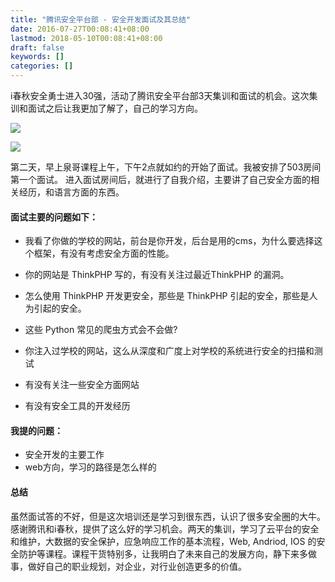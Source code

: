 ```yaml
---
title: "腾讯安全平台部 - 安全开发面试及其总结"
date: 2016-07-27T00:08:41+08:00
lastmod: 2018-05-10T00:08:41+08:00
draft: false
keywords: []
categories: []
---
```


i春秋安全勇士进入30强，活动了腾讯安全平台部3天集训和面试的机会。这次集训和面试之后让我更加了解了，自己的学习方向。

![](https://static.cizel.cn/2018-05-10-15258822263470.jpg)

<!--more-->

![](https://static.cizel.cn/2018-05-10-15258822666252.jpg)


第二天，早上泉哥课程上午，下午2点就如约的开始了面试。我被安排了503房间第一个面试。
进入面试房间后，就进行了自我介绍，主要讲了自己安全方面的相关经历，和语言方面的东西。

#### 面试主要的问题如下：

- 我看了你做的学校的网站，前台是你开发，后台是用的cms，为什么要选择这个框架，有没有考虑安全方面的性能。

- 你的网站是 ThinkPHP 写的，有没有关注过最近ThinkPHP 的漏洞。


- 怎么使用 ThinkPHP 开发更安全，那些是 ThinkPHP 引起的安全，那些是人为引起的安全。

- 这些 Python 常见的爬虫方式会不会做?

- 你注入过学校的网站，这么从深度和广度上对学校的系统进行安全的扫描和测试

- 有没有关注一些安全方面网站

- 有没有安全工具的开发经历

#### 我提的问题：

- 安全开发的主要工作
- web方向，学习的路径是怎么样的

#### 总结

虽然面试答的不好，但是这次培训还是学习到很东西，认识了很多安全圈的大牛。
感谢腾讯和i春秋，提供了这么好的学习机会。两天的集训，学习了云平台的安全和维护，大数据的安全保护，应急响应工作的基本流程，Web, Andriod, IOS 的安全防护等课程。课程干货特别多，让我明白了未来自己的发展方向，静下来多做事，做好自己的职业规划，对企业，对行业创造更多的价值。


